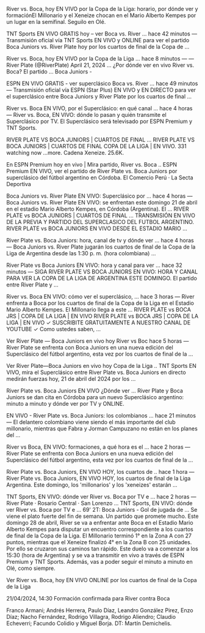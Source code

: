 River vs. Boca, hoy EN VIVO por la Copa de la Liga: horario, por dónde ver y formaciónEl Millonario y el Xeneize chocan en el Mario Alberto Kempes por un lugar en la semifinal. Seguilo en Olé.

TNT Sports EN VIVO GRATIS hoy – ver Boca vs. River ...
hace 42 minutos — Transmisión oficial vía TNT Sports EN VIVO y ONLINE para ver el partido Boca Juniors vs. River Plate hoy por los cuartos de final de la Copa de ...

River vs. Boca, hoy EN VIVO por la Copa de la Liga ...
hace 8 minutos — — River Plate (@RiverPlate) April 21, 2024 ... ¿Por dónde ver en vivo River vs. Boca? El partido ... Boca Juniors -

ESPN EN VIVO GRATIS - ver superclásico Boca vs. River ...
hace 49 minutos — Transmisión oficial vía ESPN (Star Plus) EN VIVO y EN DIRECTO para ver el superclásico entre Boca Juniors y River Plate por los cuartos de final ...

River vs. Boca EN VIVO, por el Superclásico: en qué canal ...
hace 4 horas — River vs. Boca, EN VIVO: dónde lo pasan y quién transmite el Superclásico por TV. El Superclásico será televisado por ESPN Premium y TNT Sports.

RIVER PLATE VS BOCA JUNIORS | CUARTOS DE FINAL ...
RIVER PLATE VS BOCA JUNIORS | CUARTOS DE FINAL COPA DE LA LIGA | EN VIVO. 331 watching now ...more. Cadena Xeneize. 25.6K.

En ESPN Premium hoy en vivo | Mira partido, River vs. Boca ..
ESPN Premium EN VIVO, ver el partido de River Plate vs. Boca Juniors por superclásico del fútbol argentino en Córdoba.
El Comercio Perú · La Secta Deportiva

Boca Juniors vs. River Plate EN VIVO: Superclásico por ...
hace 4 horas — Boca Juniors vs. River Plate EN VIVO: se enfrentan este domingo 21 de abril en el estadio Mario Alberto Kempes, en Córdoba (Argentina). El ...
 RIVER PLATE vs BOCA JUNIORS | CUARTOS DE FINAL ...
TRANSMISIÓN EN VIVO DE LA PREVIA Y PARTIDO DEL SUPERCLASICO DEL FUTBOL ARGENTINO. RIVER PLATE vs BOCA JUNIORS EN VIVO DESDE EL ESTADIO MARIO ...

River Plate vs. Boca Juniors: hora, canal de tv y dónde ver ...
hace 4 horas — Boca Juniors vs. River Plate jugarán los cuartos de final de la Copa de la Liga de Argentina desde las 1:30 p. m. (hora colombiana) ...

River Plate vs Boca Juniors EN VIVO: hora y canal para ver ...
hace 32 minutos — SIGA RIVER PLATE VS BOCA JUNIORS EN VIVO: HORA Y CANAL PARA VER LA COPA DE LA LIGA DE ARGENTINA ESTE DOMINGO. El partido entre River Plate y ...

River vs. Boca EN VIVO: cómo ver el superclásico, ...
hace 3 horas — River enfrenta a Boca por los cuartos de final de la Copa de la Liga en el Estadio Mario Alberto Kempes. El Millonario llega a este ...
RIVER PLATE vs BOCA JRS | COPA DE LA LIGA | EN VIVO
RIVER PLATE vs BOCA JRS | COPA DE LA LIGA | EN VIVO ✓ SUSCRIBITE GRATUITAMENTE A NUESTRO CANAL DE YOUTUBE ✓ Como ustedes saben, ...

Ver River Plate — Boca Juniors en vivo hoy River vs Boc
hace 5 horas — River Plate se enfrenta con Boca Juniors en una nueva edición del Superclásico del fútbol argentino, esta vez por los cuartos de final de la ...

Ver River Plate—Boca Juniors en vivo hoy Copa de la Liga .. TNT Sports EN VIVO, mira el Superclásico entre River Plate vs. Boca Juniors en directo medirán fuerzas hoy, 21 de abril del 2024 por los ...

River Plate vs. Boca Juniors EN VIVO ¿Dónde ver ...
 River Plate y Boca Juniors se dan cita en Córdoba para un nuevo Superclásico argentino: minuto a minuto y dónde ver por TV y ONLINE.

EN VIVO - River Plate vs. Boca Juniors: los colombianos ...
hace 21 minutos — El delantero colombiano viene siendo el más importante del club millonario, mientras que Fabra y Jorman Campuzano no están en los planes del ...

River vs Boca, EN VIVO: formaciones, a qué hora es el ...
hace 2 horas — River Plate se enfrenta con Boca Juniors en una nueva edición del Superclásico del fútbol argentino, esta vez por los cuartos de final de la ...

River Plate vs. Boca Juniors, EN VIVO HOY, los cuartos de ..
hace 1 hora — River Plate vs. Boca Juniors, EN VIVO HOY, los cuartos de final de la Liga Argentina. Este domingo, los 'millonarios' y los 'xeneizes' estarán ...

TNT Sports, EN VIVO: dónde ver River vs. Boca por TV e ...
hace 2 horas — River Plate · Rosario Central · San Lorenzo ... TNT Sports, EN VIVO: dónde ver River vs. Boca por TV e ... 69' 2T: Boca Juniors - Gol de jugada de ...
Se viene el plato fuerte del fin de semana. Un partido que promete mucho. Este domingo 28 de abril, River se va a enfrentar ante Boca en el Estadio Mario Alberto Kempes para disputar un encuentro correspondiente a los cuartos de final de la Copa de la Liga. El Millonario terminó 1° en la Zona A con 27 puntos, mientras que el Xeneize finalizó 4° en la Zona B con 25 unidades. Por ello se cruzaron sus caminos tan rápido. Este duelo va a comenzar a los 15:30 (hora de Argentina) y se va a transmitir en vivo a través de ESPN Premium y TNT Sports. Además, vas a poder seguir el minuto a minuto en Olé, como siempre.


Ver River vs. Boca, hoy EN VIVO ONLINE por los cuartos de final de la Copa de la Liga

21/04/2024, 14:30
Formación confirmada para River contra Boca

Franco Armani; Andrés Herrera, Paulo Díaz, Leandro González Pirez, Enzo Díaz; Nacho Fernández, Rodrigo Villagra, Rodrigo Aliendro; Claudio Echeverri; Facundo Colidio y Miguel Borja. DT: Martín Demichelis.
